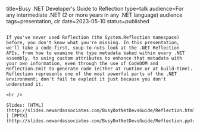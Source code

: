 title=Busy .NET Developer's Guide to Reflection
type=talk
audience=For any intermediate .NET (2 or more years in any .NET language) audience
tags=presentation, clr
date=2023-05-10
status=published
~~~~~~

If you've never used Reflection (the System.Reflection namespace) before, you don't know what you're missing. In this presentation, we'll take a code-first, soup-to-nuts look at the .NET Reflection APIs, from how to examine the type metadata baked within every .NET assembly, to using custom attributes to enhance that metadata with your own information, even through the use of CodeDOM and Reflection.Emit to generate code (either at runtime or at build-time). Reflection represents one of the most powerful parts of the .NET environment; don't fail to exploit it just because you don't understand it.
    
<hr />

Slides: [HTML](http://slides.newardassociates.com/BusyDotNetDevsGuide/Reflection.html) | [PPTX](http://slides.newardassociates.com/BusyDotNetDevsGuide/Reflection.pptx)
